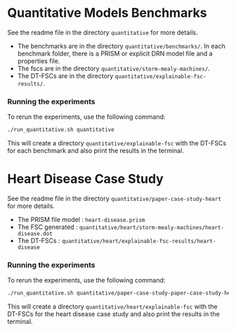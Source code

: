 # Quantitative Models Benchmarks

See the readme file in the directory `quantitative` for more details.

- The benchmarks are in the directory `quantitative/benchmarks/`. In each benchmark folder, there is a PRISM or explicit DRN model file and a properties file.
- The fscs are in the directory `quantitative/storm-mealy-machines/`.
- The DT-FSCs are in the directory `quantitative/explainable-fsc-results/`.

### Running the experiments
To rerun the experiments, use the following command:
```bash
./run_quantitative.sh quantitative
```
This will create a directory `quantitative/explainable-fsc` with the DT-FSCs for each benchmark and also print the results in the terminal.

# Heart Disease Case Study

See the readme file in the directory `quantitative/paper-case-study-heart` for more details.

- The PRISM file model : `heart-disease.prism`
- The FSC generated : `quantitative/heart/storm-mealy-machines/heart-disease.dot`
- The DT-FSCs : `quantitative/heart/explainable-fsc-results/heart-disease`

### Running the experiments

To rerun the experiments, use the following command:
```bash
./run_quantitative.sh quantitative/paper-case-study-paper-case-study-heart
```

This will create a directory `quantitative/heart/explainable-fsc` with the DT-FSCs for the heart disease case study and also print the results in the terminal.
